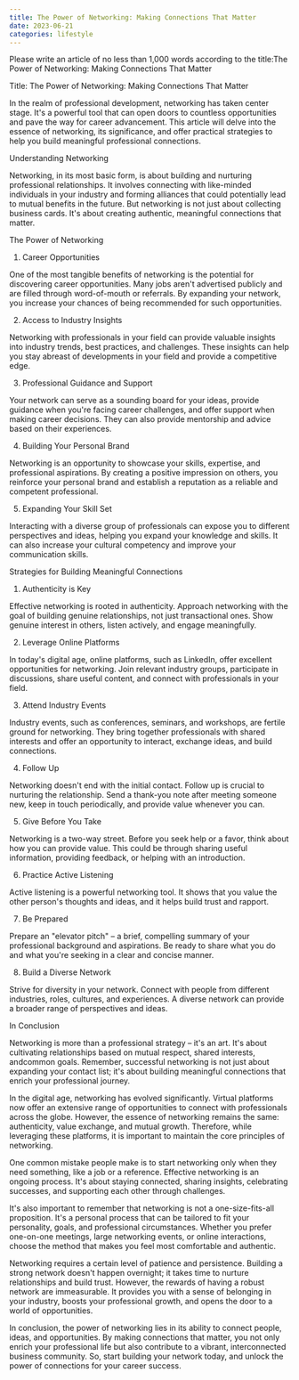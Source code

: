 ```yaml
---
title: The Power of Networking: Making Connections That Matter
date: 2023-06-21
categories: lifestyle
---
```


Please write an article of no less than 1,000 words according to the title:The Power of Networking: Making Connections That Matter

Title: The Power of Networking: Making Connections That Matter

In the realm of professional development, networking has taken center stage. It's a powerful tool that can open doors to countless opportunities and pave the way for career advancement. This article will delve into the essence of networking, its significance, and offer practical strategies to help you build meaningful professional connections.

Understanding Networking

Networking, in its most basic form, is about building and nurturing professional relationships. It involves connecting with like-minded individuals in your industry and forming alliances that could potentially lead to mutual benefits in the future. But networking is not just about collecting business cards. It's about creating authentic, meaningful connections that matter.

The Power of Networking

1. Career Opportunities

One of the most tangible benefits of networking is the potential for discovering career opportunities. Many jobs aren't advertised publicly and are filled through word-of-mouth or referrals. By expanding your network, you increase your chances of being recommended for such opportunities.

2. Access to Industry Insights

Networking with professionals in your field can provide valuable insights into industry trends, best practices, and challenges. These insights can help you stay abreast of developments in your field and provide a competitive edge.

3. Professional Guidance and Support

Your network can serve as a sounding board for your ideas, provide guidance when you're facing career challenges, and offer support when making career decisions. They can also provide mentorship and advice based on their experiences.

4. Building Your Personal Brand

Networking is an opportunity to showcase your skills, expertise, and professional aspirations. By creating a positive impression on others, you reinforce your personal brand and establish a reputation as a reliable and competent professional.

5. Expanding Your Skill Set

Interacting with a diverse group of professionals can expose you to different perspectives and ideas, helping you expand your knowledge and skills. It can also increase your cultural competency and improve your communication skills.

Strategies for Building Meaningful Connections

1. Authenticity is Key

Effective networking is rooted in authenticity. Approach networking with the goal of building genuine relationships, not just transactional ones. Show genuine interest in others, listen actively, and engage meaningfully.

2. Leverage Online Platforms

In today's digital age, online platforms, such as LinkedIn, offer excellent opportunities for networking. Join relevant industry groups, participate in discussions, share useful content, and connect with professionals in your field.

3. Attend Industry Events

Industry events, such as conferences, seminars, and workshops, are fertile ground for networking. They bring together professionals with shared interests and offer an opportunity to interact, exchange ideas, and build connections.

4. Follow Up

Networking doesn't end with the initial contact. Follow up is crucial to nurturing the relationship. Send a thank-you note after meeting someone new, keep in touch periodically, and provide value whenever you can.

5. Give Before You Take

Networking is a two-way street. Before you seek help or a favor, think about how you can provide value. This could be through sharing useful information, providing feedback, or helping with an introduction.

6. Practice Active Listening

Active listening is a powerful networking tool. It shows that you value the other person's thoughts and ideas, and it helps build trust and rapport.

7. Be Prepared

Prepare an "elevator pitch" – a brief, compelling summary of your professional background and aspirations. Be ready to share what you do and what you're seeking in a clear and concise manner.

8. Build a Diverse Network

Strive for diversity in your network. Connect with people from different industries, roles, cultures, and experiences. A diverse network can provide a broader range of perspectives and ideas.

In Conclusion

Networking is more than a professional strategy – it's an art. It's about cultivating relationships based on mutual respect, shared interests, andcommon goals. Remember, successful networking is not just about expanding your contact list; it's about building meaningful connections that enrich your professional journey.

In the digital age, networking has evolved significantly. Virtual platforms now offer an extensive range of opportunities to connect with professionals across the globe. However, the essence of networking remains the same: authenticity, value exchange, and mutual growth. Therefore, while leveraging these platforms, it is important to maintain the core principles of networking.

One common mistake people make is to start networking only when they need something, like a job or a reference. Effective networking is an ongoing process. It's about staying connected, sharing insights, celebrating successes, and supporting each other through challenges.

It's also important to remember that networking is not a one-size-fits-all proposition. It's a personal process that can be tailored to fit your personality, goals, and professional circumstances. Whether you prefer one-on-one meetings, large networking events, or online interactions, choose the method that makes you feel most comfortable and authentic.

Networking requires a certain level of patience and persistence. Building a strong network doesn't happen overnight; it takes time to nurture relationships and build trust. However, the rewards of having a robust network are immeasurable. It provides you with a sense of belonging in your industry, boosts your professional growth, and opens the door to a world of opportunities.

In conclusion, the power of networking lies in its ability to connect people, ideas, and opportunities. By making connections that matter, you not only enrich your professional life but also contribute to a vibrant, interconnected business community. So, start building your network today, and unlock the power of connections for your career success.